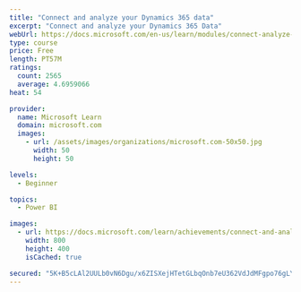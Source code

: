```yaml
---
title: "Connect and analyze your Dynamics 365 data​"
excerpt: "Connect and analyze your Dynamics 365 Data​"
webUrl: https://docs.microsoft.com/en-us/learn/modules/connect-analyze-dynamics-365-data/
type: course
price: Free
length: PT57M
ratings:
  count: 2565
  average: 4.6959066
heat: 54

provider:
  name: Microsoft Learn
  domain: microsoft.com
  images:
    - url: /assets/images/organizations/microsoft.com-50x50.jpg
      width: 50
      height: 50

levels:
  - Beginner

topics:
  - Power BI

images:
  - url: https://docs.microsoft.com/learn/achievements/connect-and-analyze-your-microsoft-dynamics-365-data-social.png
    width: 800
    height: 400
    isCached: true

secured: "5K+B5cLAl2UULb0vN6Dgu/x6ZISXejHTetGLbqOnb7eU362VdJdMFgpo76gLYL88uin3jNFeZ7r69BSiFSPOFlZboXQK71Sp9UtGBKan09c4Ty7cu75gcv9Diwk3FPkO+HipdFd6Kg6bpGkIh4DUBGvuNXrjLivpH6XS+O6QWuR/H/8KWu1vyxekoZxs1lmeWIcW0TWVjSV5thLrpeSg2kmIWiKYKKzI6hTJxKBDncrQn9SXLTiIa6GGypFRL1upxVn5EO2gc3QWVF5br8eRO962/BzSLLrv8QIUtIufuL8LoIWSZI/lvnUI6sLlLeN4dHvOECTRCkXEyfK8VIQ2aNToR4PZN6d7Erx7uofUOsdluH2sgm9FS9a6n7t1X57BT6Hr11noF/l2f3JR4QkSwYJyGRN+aFLvJd1ZaemZMnE=;vYW2yJwwT3OhshTXI1cinA=="
---
```


